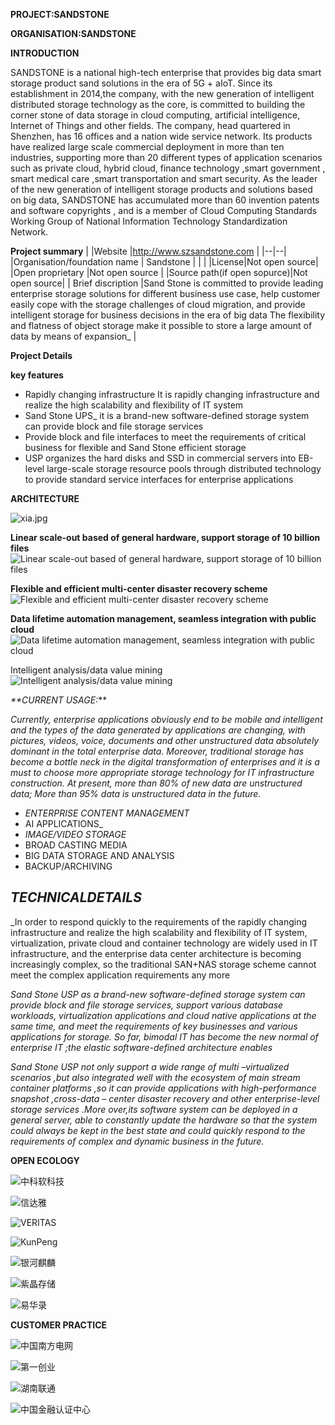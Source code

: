 ﻿  **PROJECT:SANDSTONE**

**ORGANISATION:SANDSTONE** 

**INTRODUCTION**

SANDSTONE is a national high-tech enterprise that provides big data smart storage product sand solutions in the era of 5G + aIoT. Since its establishment in 2014,the company, with the new generation of intelligent distributed storage technology as the core, is committed to building the corner stone of data storage in cloud computing, artificial intelligence, Internet of Things and other fields.
The company, head quartered  in Shenzhen, has 16 offices and a nation wide service network. Its products have realized large scale commercial deployment in more than ten industries, supporting more than 20 different types of application scenarios such as private cloud, hybrid cloud, finance technology ,smart government , smart medical care ,smart transportation and smart security.
As the leader of the new generation of intelligent storage products and solutions based on big data, SANDSTONE has accumulated more than 60 invention patents and software copyrights , and is a member of Cloud Computing Standards Working Group of National Information Technology Standardization Network.

**Project summary**
|
|Website  |http://www.szsandstone.com  |
|--|--|
|Organisation/foundation name  | Sandstone |
|  |
|License|Not open source|
|Open proprietary  |Not open source  |
|Source path(if open sopurce)|Not open source|
| Brief discription |Sand Stone is committed to  provide leading enterprise  storage solutions for  different business use case, help customer easily cope with the storage challenges of cloud migration, and provide intelligent storage for business decisions in the era of big data
The flexibility and flatness of object storage make it possible to store a large amount of data by means of expansion_  |

**Project Details**

**key features**

 

 - Rapidly changing infrastructure
It is rapidly changing infrastructure and realize the high scalability and flexibility of IT system
 - Sand Stone UPS_
it is a brand-new software-defined storage system can provide block and file storage services
 - Provide block and file interfaces to meet the requirements of critical business for flexible and Sand Stone efficient storage
 - USP organizes the hard disks and SSD in commercial servers into EB-level large-scale storage resource pools through distributed technology to provide standard service interfaces for enterprise applications
 
 **ARCHITECTURE**


![xia.jpg](https://www.szsandstone.com/en/uploads/ueditor/image/20200611/6372746517203414851043537.jpg)


**Linear scale-out based of general hardware, support storage of 10 billion files**
![Linear scale-out based of general hardware, support storage of 10 billion files](https://www.szsandstone.com/en/uploads/20200619102357_096634.png)

**Flexible and efficient multi-center disaster recovery scheme**
![Flexible and efficient multi-center disaster recovery scheme](https://www.szsandstone.com/en/uploads/20200611094535_065403.png)


**Data lifetime automation management, seamless integration with public cloud**
![Data lifetime automation management, seamless integration with public cloud](https://www.szsandstone.com/en/uploads/20200619102408_252891.png)


Intelligent analysis/data value mining
![Intelligent analysis/data value mining](https://www.szsandstone.com/en/uploads/20200611094552_518532.png)



_**CURRENT USAGE:_**

_Currently, enterprise applications obviously end to be mobile and intelligent and the types of the data generated by applications are changing, with pictures, videos, voice, documents and other unstructured data absolutely dominant in the total enterprise data. Moreover, traditional storage has become a bottle neck in the digital transformation of enterprises and it is a must to choose more appropriate storage technology for IT infrastructure construction._ _At present, more than_ _80%_ _of new data are unstructured data; More than_ _95%_ _data is unstructured data in the future._

 - _ENTERPRISE CONTENT MANAGEMENT_
 - AI APPLICATIONS_
 - _IMAGE/VIDEO STORAGE_
 - BROAD CASTING MEDIA
 - BIG DATA STORAGE AND ANALYSIS
 - BACKUP/ARCHIVING

## _TECHNICALDETAILS_

_In order to respond quickly to the requirements of the rapidly changing infrastructure and realize the high scalability and flexibility of IT system,  virtualization, private cloud and container technology are widely used in IT infrastructure, and the enterprise data center architecture is becoming increasingly complex, so the traditional SAN+NAS storage scheme cannot meet the complex application requirements any more

_Sand Stone USP as a brand-new software-defined storage system can provide block and file storage services, support various database workloads, virtualization applications and cloud native applications at the same time, and meet the requirements of key businesses and various applications for storage. So far, bimodal IT has become the new normal of enterprise IT ;the elastic software-defined architecture enables_

_Sand Stone USP not only support a wide range of multi –virtualized scenarios ,but also integrated well with the ecosystem of main stream container platforms ,so it can provide applications with high-performance snapshot ,cross-data – center disaster recovery and other enterprise-level storage services .More over,its software system can be deployed in a general server, able to constantly update the hardware so that the system could always be kept in the best state and could quickly respond to the requirements of complex and dynamic business in the future._

**OPEN ECOLOGY**

![中科软科技](https://www.szsandstone.com/en/dist/images/openlogo1.png)

![信达雅](https://www.szsandstone.com/en/dist/images/openlogo2.png)

![VERITAS](https://www.szsandstone.com/en/dist/images/openlogo5.png)


![KunPeng](https://www.szsandstone.com/en/dist/images/openlogo7.png)

![银河麒麟](https://www.szsandstone.com/en/dist/images/openlogo10.png)

![紫晶存储](https://www.szsandstone.com/en/dist/images/openlogo11.png)

![易华录](https://www.szsandstone.com/en/dist/images/openlogo12.png)

**CUSTOMER PRACTICE**

![中国南方电网](https://www.szsandstone.com/en/dist/images/cuslogo7.png)

![第一创业](https://www.szsandstone.com/en/dist/images/cuslogo5.png)

![湖南联通](https://www.szsandstone.com/en/dist/images/cuslogo9.png)

![中国金融认证中心](https://www.szsandstone.com/en/dist/images/cuslogo1.png)

